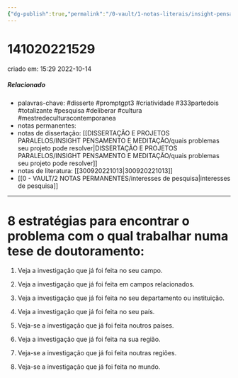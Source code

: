 ```yaml
---
{"dg-publish":true,"permalink":"/0-vault/1-notas-literais/insight-pensamento-e-meditacao/8-estrategias-para-encontrar-o-problema-com-o-qual-trabalhar-numa-tese/","tags":["disserte","promptgpt3","criatividade","333partedois","totalizante","pesquisa","deliberar","cultura","mestredeculturacontemporanea"],"dgHomeLink":true,"dgShowLocalGraph":true,"dgShowFileTree":true,"dgEnableSearch":true,"noteIcon":""}
---
```


# 141020221529
criado em: 15:29 2022-10-14

##### Relacionado
- palavras-chave: #disserte #promptgpt3 #criatividade #333partedois #totalizante #pesquisa #deliberar #cultura #mestredeculturacontemporanea   
- notas permanentes: 
- notas de dissertação: [[DISSERTAÇÃO E PROJETOS PARALELOS/INSIGHT PENSAMENTO E MEDITAÇÃO/quais problemas seu projeto pode resolver\|DISSERTAÇÃO E PROJETOS PARALELOS/INSIGHT PENSAMENTO E MEDITAÇÃO/quais problemas seu projeto pode resolver]]
- notas de literatura: [[300920221013\|300920221013]]
- [[0 - VAULT/2 NOTAS PERMANENTES/interesses de pesquisa\|interesses de pesquisa]]

---
# 8 estratégias para encontrar o problema com o qual trabalhar numa tese de doutoramento:

1. Veja a investigação que já foi feita no seu campo.

2. Veja a investigação que já foi feita em campos relacionados.

3. Veja a investigação que já foi feita no seu departamento ou instituição.

4. Veja a investigação que já foi feita no seu país.

5. Veja-se a investigação que já foi feita noutros países.

6. Veja a investigação que já foi feita na sua região.

7. Veja-se a investigação que já foi feita noutras regiões.

8. Veja-se a investigação que já foi feita no mundo.

